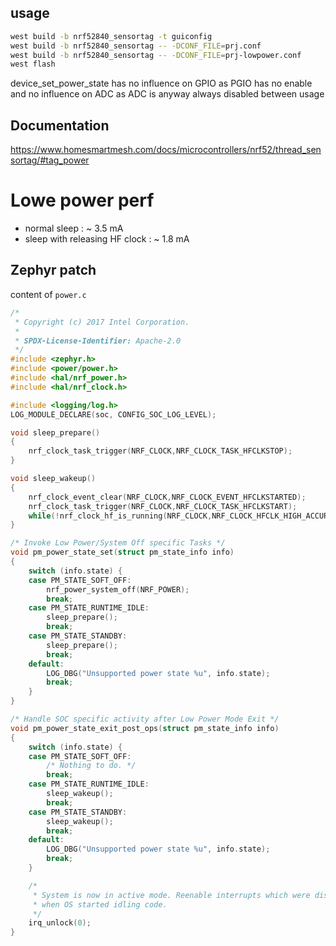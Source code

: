 ## usage
```bash
west build -b nrf52840_sensortag -t guiconfig
west build -b nrf52840_sensortag -- -DCONF_FILE=prj.conf
west build -b nrf52840_sensortag -- -DCONF_FILE=prj-lowpower.conf
west flash
```

device_set_power_state has no influence on GPIO as PGIO has no enable and no influence on ADC as ADC is anyway always disabled between usage

## Documentation
https://www.homesmartmesh.com/docs/microcontrollers/nrf52/thread_sensortag/#tag_power

# Lowe power perf
* normal sleep : ~ 3.5 mA
* sleep with releasing HF clock : ~ 1.8 mA
## Zephyr patch
content of `power.c`

```c
/*
 * Copyright (c) 2017 Intel Corporation.
 *
 * SPDX-License-Identifier: Apache-2.0
 */
#include <zephyr.h>
#include <power/power.h>
#include <hal/nrf_power.h>
#include <hal/nrf_clock.h>

#include <logging/log.h>
LOG_MODULE_DECLARE(soc, CONFIG_SOC_LOG_LEVEL);

void sleep_prepare()
{
	nrf_clock_task_trigger(NRF_CLOCK,NRF_CLOCK_TASK_HFCLKSTOP);
}

void sleep_wakeup()
{
    nrf_clock_event_clear(NRF_CLOCK,NRF_CLOCK_EVENT_HFCLKSTARTED);
    nrf_clock_task_trigger(NRF_CLOCK,NRF_CLOCK_TASK_HFCLKSTART);
	while(!nrf_clock_hf_is_running(NRF_CLOCK,NRF_CLOCK_HFCLK_HIGH_ACCURACY));
}

/* Invoke Low Power/System Off specific Tasks */
void pm_power_state_set(struct pm_state_info info)
{
	switch (info.state) {
	case PM_STATE_SOFT_OFF:
		nrf_power_system_off(NRF_POWER);
		break;
	case PM_STATE_RUNTIME_IDLE:
		sleep_prepare();
		break;
	case PM_STATE_STANDBY:
		sleep_prepare();
		break;
	default:
		LOG_DBG("Unsupported power state %u", info.state);
		break;
	}
}

/* Handle SOC specific activity after Low Power Mode Exit */
void pm_power_state_exit_post_ops(struct pm_state_info info)
{
	switch (info.state) {
	case PM_STATE_SOFT_OFF:
		/* Nothing to do. */
		break;
	case PM_STATE_RUNTIME_IDLE:
		sleep_wakeup();
		break;
	case PM_STATE_STANDBY:
		sleep_wakeup();
		break;
	default:
		LOG_DBG("Unsupported power state %u", info.state);
		break;
	}

	/*
	 * System is now in active mode. Reenable interrupts which were disabled
	 * when OS started idling code.
	 */
	irq_unlock(0);
}
```